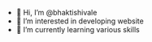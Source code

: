- 👋 Hi, I’m @bhaktishivale
- 👀 I’m interested in developing website
- 🌱 I’m currently learning various skills


